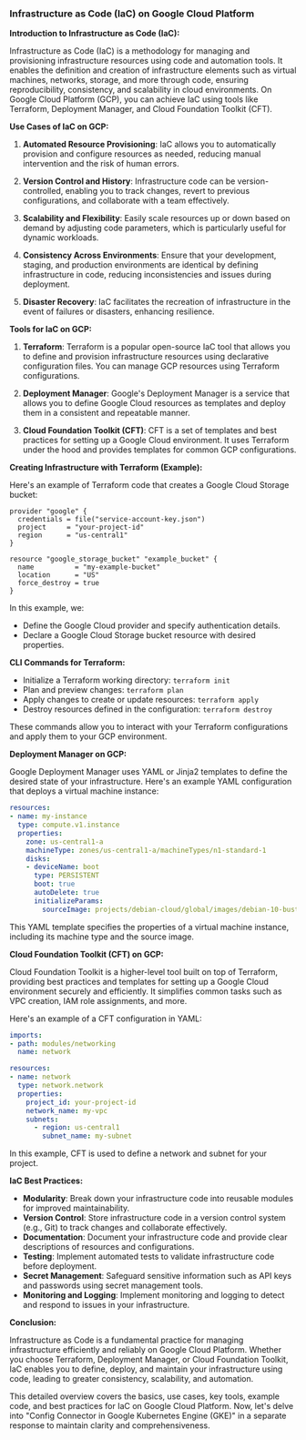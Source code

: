 ### Infrastructure as Code (IaC) on Google Cloud Platform

**Introduction to Infrastructure as Code (IaC):**

Infrastructure as Code (IaC) is a methodology for managing and provisioning infrastructure resources using code and automation tools. It enables the definition and creation of infrastructure elements such as virtual machines, networks, storage, and more through code, ensuring reproducibility, consistency, and scalability in cloud environments. On Google Cloud Platform (GCP), you can achieve IaC using tools like Terraform, Deployment Manager, and Cloud Foundation Toolkit (CFT).

**Use Cases of IaC on GCP:**

1. **Automated Resource Provisioning**: IaC allows you to automatically provision and configure resources as needed, reducing manual intervention and the risk of human errors.

2. **Version Control and History**: Infrastructure code can be version-controlled, enabling you to track changes, revert to previous configurations, and collaborate with a team effectively.

3. **Scalability and Flexibility**: Easily scale resources up or down based on demand by adjusting code parameters, which is particularly useful for dynamic workloads.

4. **Consistency Across Environments**: Ensure that your development, staging, and production environments are identical by defining infrastructure in code, reducing inconsistencies and issues during deployment.

5. **Disaster Recovery**: IaC facilitates the recreation of infrastructure in the event of failures or disasters, enhancing resilience.

**Tools for IaC on GCP:**

1. **Terraform**: Terraform is a popular open-source IaC tool that allows you to define and provision infrastructure resources using declarative configuration files. You can manage GCP resources using Terraform configurations.

2. **Deployment Manager**: Google's Deployment Manager is a service that allows you to define Google Cloud resources as templates and deploy them in a consistent and repeatable manner.

3. **Cloud Foundation Toolkit (CFT)**: CFT is a set of templates and best practices for setting up a Google Cloud environment. It uses Terraform under the hood and provides templates for common GCP configurations.

**Creating Infrastructure with Terraform (Example):**

Here's an example of Terraform code that creates a Google Cloud Storage bucket:

```hcl
provider "google" {
  credentials = file("service-account-key.json")
  project     = "your-project-id"
  region      = "us-central1"
}

resource "google_storage_bucket" "example_bucket" {
  name          = "my-example-bucket"
  location      = "US"
  force_destroy = true
}
```

In this example, we:

- Define the Google Cloud provider and specify authentication details.
- Declare a Google Cloud Storage bucket resource with desired properties.

**CLI Commands for Terraform:**

- Initialize a Terraform working directory: `terraform init`
- Plan and preview changes: `terraform plan`
- Apply changes to create or update resources: `terraform apply`
- Destroy resources defined in the configuration: `terraform destroy`

These commands allow you to interact with your Terraform configurations and apply them to your GCP environment.

**Deployment Manager on GCP:**

Google Deployment Manager uses YAML or Jinja2 templates to define the desired state of your infrastructure. Here's an example YAML configuration that deploys a virtual machine instance:

```yaml
resources:
- name: my-instance
  type: compute.v1.instance
  properties:
    zone: us-central1-a
    machineType: zones/us-central1-a/machineTypes/n1-standard-1
    disks:
    - deviceName: boot
      type: PERSISTENT
      boot: true
      autoDelete: true
      initializeParams:
        sourceImage: projects/debian-cloud/global/images/debian-10-buster-v20200910
```

This YAML template specifies the properties of a virtual machine instance, including its machine type and the source image.

**Cloud Foundation Toolkit (CFT) on GCP:**

Cloud Foundation Toolkit is a higher-level tool built on top of Terraform, providing best practices and templates for setting up a Google Cloud environment securely and efficiently. It simplifies common tasks such as VPC creation, IAM role assignments, and more.

Here's an example of a CFT configuration in YAML:

```yaml
imports:
- path: modules/networking
  name: network

resources:
- name: network
  type: network.network
  properties:
    project_id: your-project-id
    network_name: my-vpc
    subnets:
      - region: us-central1
        subnet_name: my-subnet
```

In this example, CFT is used to define a network and subnet for your project.

**IaC Best Practices:**

- **Modularity**: Break down your infrastructure code into reusable modules for improved maintainability.
- **Version Control**: Store infrastructure code in a version control system (e.g., Git) to track changes and collaborate effectively.
- **Documentation**: Document your infrastructure code and provide clear descriptions of resources and configurations.
- **Testing**: Implement automated tests to validate infrastructure code before deployment.
- **Secret Management**: Safeguard sensitive information such as API keys and passwords using secret management tools.
- **Monitoring and Logging**: Implement monitoring and logging to detect and respond to issues in your infrastructure.

**Conclusion:**

Infrastructure as Code is a fundamental practice for managing infrastructure efficiently and reliably on Google Cloud Platform. Whether you choose Terraform, Deployment Manager, or Cloud Foundation Toolkit, IaC enables you to define, deploy, and maintain your infrastructure using code, leading to greater consistency, scalability, and automation.

This detailed overview covers the basics, use cases, key tools, example code, and best practices for IaC on Google Cloud Platform. Now, let's delve into "Config Connector in Google Kubernetes Engine (GKE)" in a separate response to maintain clarity and comprehensiveness.
